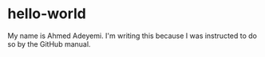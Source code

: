 # hello-world
My name is Ahmed Adeyemi. I'm writing this because I was instructed to do so by the GitHub manual.
